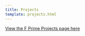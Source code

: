 ```yaml
---
title: Projects
template: projects.html
---
```


[View the F Prime Projects page here](https://fprime.jpl.nasa.gov/dev/fprime-website-mkdocs-dev-gh-pages/latest/projects/)